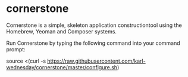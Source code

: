 # cornerstone
Cornerstone is a simple, skeleton application constructiontool using the Homebrew, Yeoman and Composer systems.

Run Cornerstone by typing the following command into your command prompt:

source <(curl -s https://raw.githubusercontent.com/karl-wednesday/cornerstone/master/configure.sh)

